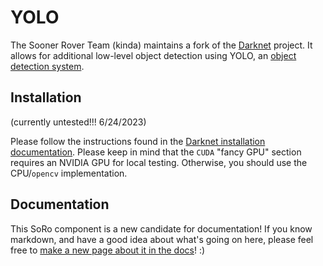 # YOLO

The Sooner Rover Team (kinda) maintains a fork of the [Darknet](https://pjreddie.com/darknet/) project. It allows for additional low-level object detection using YOLO, an [object detection system](https://pjreddie.com/darknet/yolo/).

## Installation

(currently untested!!! 6/24/2023)

Please follow the instructions found in the [Darknet installation documentation](https://pjreddie.com/darknet/install/). Please keep in mind that the `CUDA` "fancy GPU" section requires an NVIDIA GPU for local testing. Otherwise, you should use the CPU/`opencv` implementation.

## Documentation

This SoRo component is a new candidate for documentation! If you know markdown, and have a good idea about what's going on here, please feel free to [make a new page about it in the docs](https://sooner-rover-team.github.io/soro-documentation/html/new-page-guide.html)! :)
